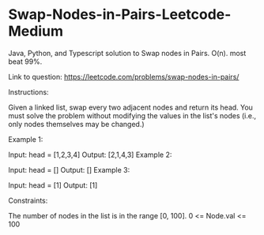 # Swap-Nodes-in-Pairs-Leetcode-Medium
Java, Python, and Typescript solution to Swap nodes in Pairs. O(n). most beat 99%.

Link to question: https://leetcode.com/problems/swap-nodes-in-pairs/


Instructions:

Given a linked list, swap every two adjacent nodes and return its head. You must solve the problem without modifying the values in the list's nodes (i.e., only nodes themselves may be changed.)


Example 1:


Input: head = [1,2,3,4]
Output: [2,1,4,3]
Example 2:

Input: head = []
Output: []
Example 3:

Input: head = [1]
Output: [1]
 

Constraints:

The number of nodes in the list is in the range [0, 100].
0 <= Node.val <= 100
